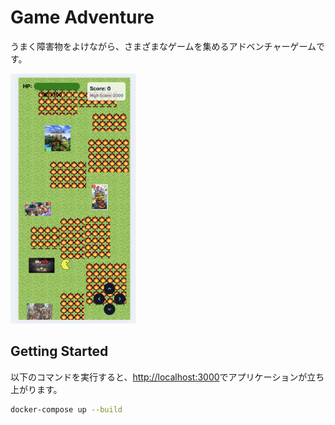 # Game Adventure

うまく障害物をよけながら、さまざまなゲームを集めるアドベンチャーゲームです。

<img src="./images/demo.png" alt="ゲームのデモのスクリーンショット" height="400">

## Getting Started

以下のコマンドを実行すると、[http://localhost:3000](http://localhost:3000)でアプリケーションが立ち上がります。

```bash
docker-compose up --build
```

